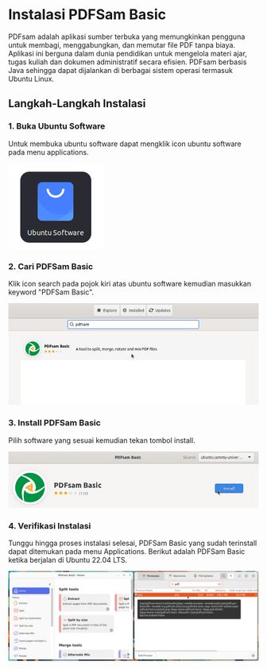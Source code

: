 # Instalasi PDFSam Basic
PDFsam adalah aplikasi sumber terbuka yang memungkinkan pengguna untuk membagi, menggabungkan, dan memutar file PDF tanpa biaya. Aplikasi ini berguna dalam dunia pendidikan untuk mengelola materi ajar, tugas kuliah dan dokumen administratif secara efisien. PDFsam berbasis Java sehingga dapat dijalankan di berbagai sistem operasi termasuk Ubuntu Linux.
## Langkah-Langkah Instalasi
### 1. Buka Ubuntu Software
Untuk membuka ubuntu software dapat mengklik icon ubuntu software pada menu applications.

![icon](img/icon_ubuntu_software_small.png)

### 2. Cari PDFSam Basic
Klik icon search pada pojok kiri atas ubuntu software kemudian masukkan keyword "PDFSam Basic".

![icon](img/PDFSam_search.png)


### 3. Install PDFSam Basic
Pilih software yang sesuai kemudian tekan tombol install.

![icon](img/PDFSam_install.png)


### 4. Verifikasi Instalasi
Tunggu hingga proses instalasi selesai, PDFSam Basic yang sudah terinstall dapat ditemukan pada menu Applications.
Berikut adalah PDFSam Basic ketika berjalan di Ubuntu 22.04 LTS.

![icon](img/PDFSam_run.png)
